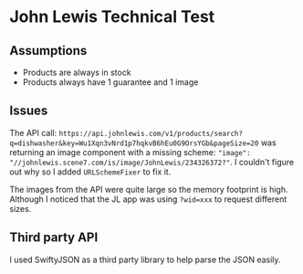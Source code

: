 # John Lewis Technical Test

## Assumptions

- Products are always in stock
- Products always have 1 guarantee and 1 image

## Issues

The API call: `https://api.johnlewis.com/v1/products/search?q=dishwasher&key=Wu1Xqn3vNrd1p7hqkvB6hEu0G9OrsYGb&pageSize=20` was returning an image component with a missing scheme: `"image": "//johnlewis.scene7.com/is/image/JohnLewis/234326372?"`. I couldn't figure out why so I added `URLSchemeFixer` to fix it.  
  
The images from the API were quite large so the memory footprint is high. Although I noticed that the JL app was using `?wid=xxx` to request different sizes.  

## Third party API

I used SwiftyJSON as a third party library to help parse the JSON easily.
